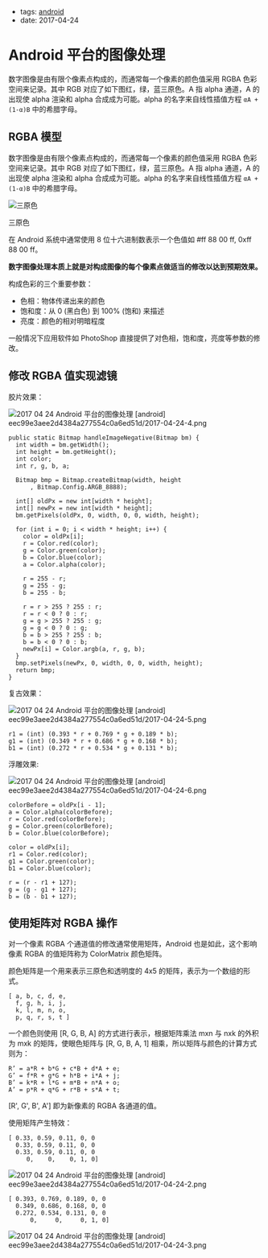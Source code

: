 - tags: [android](/tags.md#android)
- date: 2017-04-24

# Android 平台的图像处理

数字图像是由有限个像素点构成的，而通常每一个像素的颜色值采用 RGBA 色彩空间来记录。其中 RGB 对应了如下图红，绿，蓝三原色。A 指 alpha 通道，A 的出现使 alpha 渲染和 alpha 合成成为可能。alpha 的名字来自线性插值方程 `αA + (1-α)B` 中的希腊字母。

## RGBA 模型

数字图像是由有限个像素点构成的，而通常每一个像素的颜色值采用 RGBA 色彩空间来记录。其中 RGB 对应了如下图红，绿，蓝三原色。A 指 alpha 通道，A 的出现使 alpha 渲染和 alpha 合成成为可能。alpha 的名字来自线性插值方程 `αA + (1-α)B` 中的希腊字母。

![三原色](/images/2017-04-24-1.png)

三原色

在 Android 系统中通常使用 8 位十六进制数表示一个色值如 #ff 88 00 ff, 0xff 88 00 ff。

**数字图像处理本质上就是对构成图像的每个像素点做适当的修改以达到预期效果。**

构成色彩的三个重要参数：

- 色相：物体传递出来的颜色
- 饱和度：从 0 (黑白色) 到 100% (饱和) 来描述
- 亮度：颜色的相对明暗程度

一般情况下应用软件如 PhotoShop 直接提供了对色相，饱和度，亮度等参数的修改。

## 修改 RGBA 值实现滤镜

胶片效果：

![2017 04 24 Android 平台的图像处理 [android] eec99e3aee2d4384a277554c0a6ed51d/2017-04-24-4.png](/images/2017-04-24-2.png)

```
public static Bitmap handleImageNegative(Bitmap bm) {
  int width = bm.getWidth();
  int height = bm.getHeight();
  int color;
  int r, g, b, a;

  Bitmap bmp = Bitmap.createBitmap(width, height
      , Bitmap.Config.ARGB_8888);

  int[] oldPx = new int[width * height];
  int[] newPx = new int[width * height];
  bm.getPixels(oldPx, 0, width, 0, 0, width, height);

  for (int i = 0; i < width * height; i++) {
    color = oldPx[i];
    r = Color.red(color);
    g = Color.green(color);
    b = Color.blue(color);
    a = Color.alpha(color);

    r = 255 - r;
    g = 255 - g;
    b = 255 - b;

    r = r > 255 ? 255 : r;
    r = r < 0 ? 0 : r;
    g = g > 255 ? 255 : g;
    g = g < 0 ? 0 : g;
    b = b > 255 ? 255 : b;
    b = b < 0 ? 0 : b;
    newPx[i] = Color.argb(a, r, g, b);
  }
  bmp.setPixels(newPx, 0, width, 0, 0, width, height);
  return bmp;
}

```

复古效果：

![2017 04 24 Android 平台的图像处理 [android] eec99e3aee2d4384a277554c0a6ed51d/2017-04-24-5.png](/images/2017-04-24-3.png)

```
r1 = (int) (0.393 * r + 0.769 * g + 0.189 * b);
g1 = (int) (0.349 * r + 0.686 * g + 0.168 * b);
b1 = (int) (0.272 * r + 0.534 * g + 0.131 * b);

```

浮雕效果:

![2017 04 24 Android 平台的图像处理 [android] eec99e3aee2d4384a277554c0a6ed51d/2017-04-24-6.png](/images/2017-04-24-4.png)

```
colorBefore = oldPx[i - 1];
a = Color.alpha(colorBefore);
r = Color.red(colorBefore);
g = Color.green(colorBefore);
b = Color.blue(colorBefore);

color = oldPx[i];
r1 = Color.red(color);
g1 = Color.green(color);
b1 = Color.blue(color);

r = (r - r1 + 127);
g = (g - g1 + 127);
b = (b - b1 + 127);

```

## 使用矩阵对 RGBA 操作

对一个像素 RGBA 个通道值的修改通常使用矩阵，Android 也是如此，这个影响像素 RGBA 的值矩阵称为 ColorMatrix 颜色矩阵。

颜色矩阵是一个用来表示三原色和透明度的 4x5 的矩阵，表示为一个数组的形式。

```
[ a, b, c, d, e,
  f, g, h, i, j,
  k, l, m, n, o,
  p, q, r, s, t ]

```

一个颜色则使用 [R, G, B, A] 的方式进行表示，根据矩阵乘法 mxn 与 nxk 的外积为 mxk 的矩阵，使眼色矩阵与 [R, G, B, A, 1] 相乘，所以矩阵与颜色的计算方式则为：

```
R’ = a*R + b*G + c*B + d*A + e;
G’ = f*R + g*G + h*B + i*A + j;
B’ = k*R + l*G + m*B + n*A + o;
A’ = p*R + q*G + r*B + s*A + t;

```

[R', G', B', A'] 即为新像素的 RGBA 各通道的值。

使用矩阵产生特效：

```
[ 0.33, 0.59, 0.11, 0, 0
  0.33, 0.59, 0.11, 0, 0
  0.33, 0.59, 0.11, 0, 0
     0,    0,    0, 1, 0]

```

![2017 04 24 Android 平台的图像处理 [android] eec99e3aee2d4384a277554c0a6ed51d/2017-04-24-2.png](/images/2017-04-24-5.png)

```
[ 0.393, 0.769, 0.189, 0, 0
  0.349, 0.686, 0.168, 0, 0
  0.272, 0.534, 0.131, 0, 0
      0,     0,     0, 1, 0]

```

![2017 04 24 Android 平台的图像处理 [android] eec99e3aee2d4384a277554c0a6ed51d/2017-04-24-3.png](/images/2017-04-24-6.png)